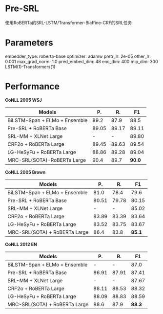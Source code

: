 # Pre-SRL
使用RoBERTa的SRL-LSTM/Transformer-Biaffine-CRF的SRL任务

# Parameters

embedder_type: roberta-base
optimizer: adamw
pretr_lr: 2e-05
other_lr: 0.001
max_grad_norm: 1.0
pred_embed_dim: 48
enc_dim: 400
mlp_dim: 300
LSTM(1)-Transformers(1)

# Performance
**CoNLL 2005 WSJ**

| Models  | P. | R. | F1 |
| ------------- | ------------- |------------- |------------- |
| BiLSTM-Span + ELMo + Ensemble | 89.2  |  87.9   |  88.5
| Pre-SRL + RoBERTa Base | 89.05  |  89.17  | 89.11
| SRL-MM + XLNet Large | -  |  -  | 89.80
| CRF2o + RoBERTa Large | 89.45  | 89.63 |  89.54
| LG-HeSyFu + RoBERTa Large | 88.86    | 89.28 |  89.04
| MRC-SRL(SOTA)-RoBERTa Large  | 90.4  | 89.7 | **90.0**

**CoNLL 2005 Brown**

| Models  | P. | R. | F1 |
| ------------- | ------------- |------------- |------------- |
| BiLSTM-Span + ELMo + Ensemble| 81.0   |  78.4   | 79.6
| Pre-SRL + RoBERTa Base|  80.51   |  79.78 | 80.15
| SRL-MM + XLNet Large | -  |  -  | 85.02
| CRF2o + RoBERTa Large | 83.89  | 83.39 |   83.64
| LG-HeSyFu + RoBERTa Large | 83.52   | 83.75 |   83.67
| MRC-SRL(SOTA) + RoBERTa Large  | 86.4  |  83.8 |  **85.1**

**CoNLL 2012 EN**

| Models  | P. | R. | F1 |
| ------------- | ------------- |------------- |------------- |
| BiLSTM-Span + ELMo + Ensemble |  -    |  -    | 87.0
| Pre-SRL + RoBERTa Base | 86.91    |  87.91   | 87.41
| SRL-MM + XLNet Large | -  |  -  |  87.67
| CRF2o + RoBERTa Large  | 88.11  | 88.53 |  88.32
| LG-HeSyFu + RoBERTa Large | 88.09    | 88.83 |  88.59
| MRC-SRL(SOTA) + RoBERTa Large  | 88.6  |   87.9  |  **88.3**
